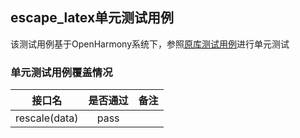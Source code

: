 ## escape_latex单元测试用例

该测试用例基于OpenHarmony系统下，参照[原库测试用例](https://github.com/mljs/array/tree/master/packages/array-rescale/src/__tests__/rescale.test.js)进行单元测试

### 单元测试用例覆盖情况

|      接口名      |    是否通过	     |备注|
|:-------------:|:------------:|:---:|
| rescale(data) |     pass     |       |